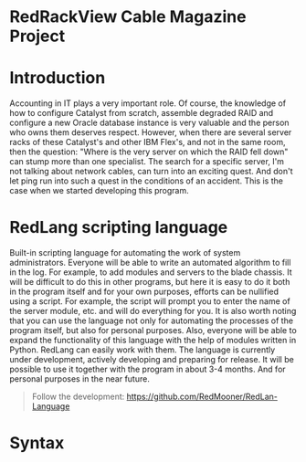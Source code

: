 
# RedRackView Cable Magazine Project
 # Introduction

Accounting in IT plays a very important role. Of course, the knowledge of how to configure Catalyst from scratch, assemble degraded RAID and configure a new Oracle database instance is very valuable and the person who owns them deserves respect. However, when there are several server racks of these Catalyst's and other IBM Flex's, and not in the same room, then the question: "Where is the very server on which the RAID fell down" can stump more than one specialist. The search for a specific server, I'm not talking about network cables, can turn into an exciting quest. And don't let ping run into such a quest in the conditions of an accident. This is the case when we started developing this program.

# RedLang scripting language

Built-in scripting language for automating the work of system administrators. Everyone will be able to write an automated algorithm to fill in the log. For example, to add modules and servers to the blade chassis. It will be difficult to do this in other programs, but here it is easy to do it both in the program itself and for your own purposes, efforts can be nullified using a script. For example, the script will prompt you to enter the name of the server module, etc. and will do everything for you.
It is also worth noting that you can use the language not only for automating the processes of the program itself, but also for personal purposes. Also, everyone will be able to expand the functionality of this language with the help of modules written in Python. RedLang can easily work with them.
The language is currently under development, actively developing and preparing for release. It will be possible to use it together with the program in about 3-4 months. And for personal purposes in the near future.

> Follow the development: https://github.com/RedMooner/RedLan-Language

# Syntax
